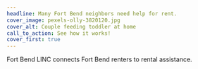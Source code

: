 ```yaml
---
headline: Many Fort Bend neighbors need help for rent.
cover_image: pexels-olly-3820120.jpg
cover_alt: Couple feeding toddler at home
call_to_action: See how it works!
cover_first: true
---
```

Fort Bend LINC connects Fort Bend renters to rental assistance.